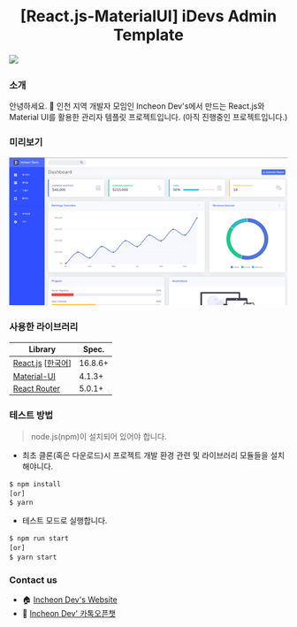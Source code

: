 <h1 align="center"> [React.js-MaterialUI] iDevs Admin Template</h1>
<p>
  <img src="https://img.shields.io/badge/version-0.1.0-beta.svg?cacheSeconds=2592000" />
</p>

### 소개

안녕하세요. 👋 인천 지역 개발자 모임인 Incheon Dev's에서 만드는 React.js와 Material UI를 활용한 관리자 템플릿 프로젝트입니다. (아직 진행중인 프로젝트입니다.)

### 미리보기

![Website](./preview.png)

### 사용한 라이브러리

Library | Spec.
--- | ---
[React.js](https://incheon.devs.co.kr) [[한국어](https://ko.reactjs.org/)] | 16.8.6+
[Material-UI](https://material-ui.com/) | 4.1.3+
[React Router](https://reacttraining.com/react-router/web) | 5.0.1+

### 테스트 방법

> node.js(npm)이 설치되어 있어야 합니다.

- 최초 클론(혹은 다운로드)시 프로젝트 개발 환경 관련 및 라이브러리 모듈들을 설치해야니다.

```sh
$ npm install
[or]
$ yarn
```

- 테스트 모드로 실행합니다.

```sh
$ npm run start
[or]
$ yarn start
```

### Contact us

- 🏠 [Incheon Dev&#39;s Website](https://incheon.devs.co.kr)
- 💬 [Incheon Dev&#39; 카톡오픈챗](https://open.kakao.com/o/gHsHtdpb)
